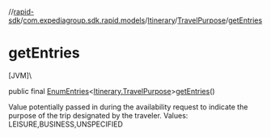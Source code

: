 //[rapid-sdk](../../../../index.md)/[com.expediagroup.sdk.rapid.models](../../index.md)/[Itinerary](../index.md)/[TravelPurpose](index.md)/[getEntries](get-entries.md)

# getEntries

[JVM]\

public final [EnumEntries](https://kotlinlang.org/api/latest/jvm/stdlib/kotlin.enums/-enum-entries/index.html)&lt;[Itinerary.TravelPurpose](index.md)&gt;[getEntries](get-entries.md)()

Value potentially passed in during the availability request to indicate the purpose of the trip designated by the traveler. Values: LEISURE,BUSINESS,UNSPECIFIED
